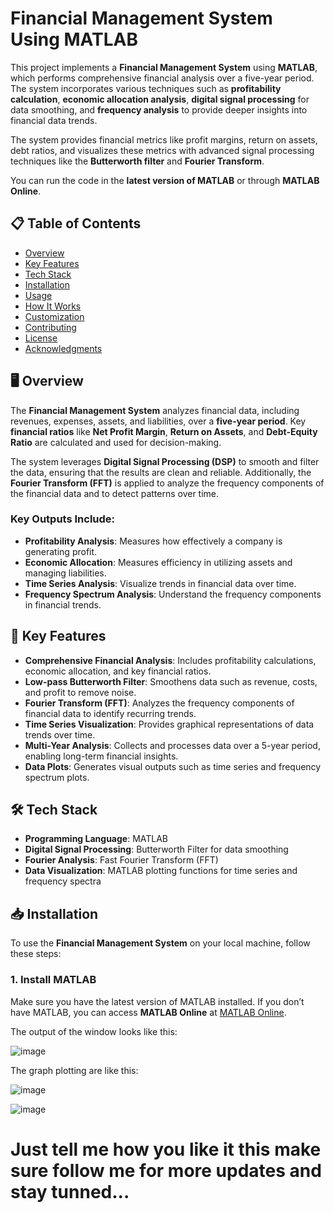 # Financial Management System Using MATLAB

This project implements a **Financial Management System** using **MATLAB**, which performs comprehensive financial analysis over a five-year period. The system incorporates various techniques such as **profitability calculation**, **economic allocation analysis**, **digital signal processing** for data smoothing, and **frequency analysis** to provide deeper insights into financial data trends.

The system provides financial metrics like profit margins, return on assets, debt ratios, and visualizes these metrics with advanced signal processing techniques like the **Butterworth filter** and **Fourier Transform**.

You can run the code in the **latest version of MATLAB** or through **MATLAB Online**.

## 📋 Table of Contents

- [Overview](#overview)
- [Key Features](#key-features)
- [Tech Stack](#tech-stack)
- [Installation](#installation)
- [Usage](#usage)
- [How It Works](#how-it-works)
- [Customization](#customization)
- [Contributing](#contributing)
- [License](#license)
- [Acknowledgments](#acknowledgments)

## 🖥️ Overview

The **Financial Management System** analyzes financial data, including revenues, expenses, assets, and liabilities, over a **five-year period**. Key **financial ratios** like **Net Profit Margin**, **Return on Assets**, and **Debt-Equity Ratio** are calculated and used for decision-making.

The system leverages **Digital Signal Processing (DSP)** to smooth and filter the data, ensuring that the results are clean and reliable. Additionally, the **Fourier Transform (FFT)** is applied to analyze the frequency components of the financial data and to detect patterns over time.

### Key Outputs Include:
- **Profitability Analysis**: Measures how effectively a company is generating profit.
- **Economic Allocation**: Measures efficiency in utilizing assets and managing liabilities.
- **Time Series Analysis**: Visualize trends in financial data over time.
- **Frequency Spectrum Analysis**: Understand the frequency components in financial trends.

## 🚀 Key Features

- **Comprehensive Financial Analysis**: Includes profitability calculations, economic allocation, and key financial ratios.
- **Low-pass Butterworth Filter**: Smoothens data such as revenue, costs, and profit to remove noise.
- **Fourier Transform (FFT)**: Analyzes the frequency components of financial data to identify recurring trends.
- **Time Series Visualization**: Provides graphical representations of data trends over time.
- **Multi-Year Analysis**: Collects and processes data over a 5-year period, enabling long-term financial insights.
- **Data Plots**: Generates visual outputs such as time series and frequency spectrum plots.

## 🛠️ Tech Stack

- **Programming Language**: MATLAB
- **Digital Signal Processing**: Butterworth Filter for data smoothing
- **Fourier Analysis**: Fast Fourier Transform (FFT)
- **Data Visualization**: MATLAB plotting functions for time series and frequency spectra

## 📥 Installation

To use the **Financial Management System** on your local machine, follow these steps:

### 1. Install MATLAB
Make sure you have the latest version of MATLAB installed. If you don’t have MATLAB, you can access **MATLAB Online** at [MATLAB Online](https://matlab.mathworks.com/).


The output of the window looks like this:

![image](https://github.com/user-attachments/assets/eea69e90-e241-4d76-b113-378500339aa3)

The graph plotting are like this:

![image](https://github.com/user-attachments/assets/371ab6cf-d4fd-4ec7-876b-6065ca1094aa)

![image](https://github.com/user-attachments/assets/9d404958-8ab5-4f93-a5a3-421fe7f75f60)

# Just tell me how you like it this make sure follow me for more updates and stay tunned...
